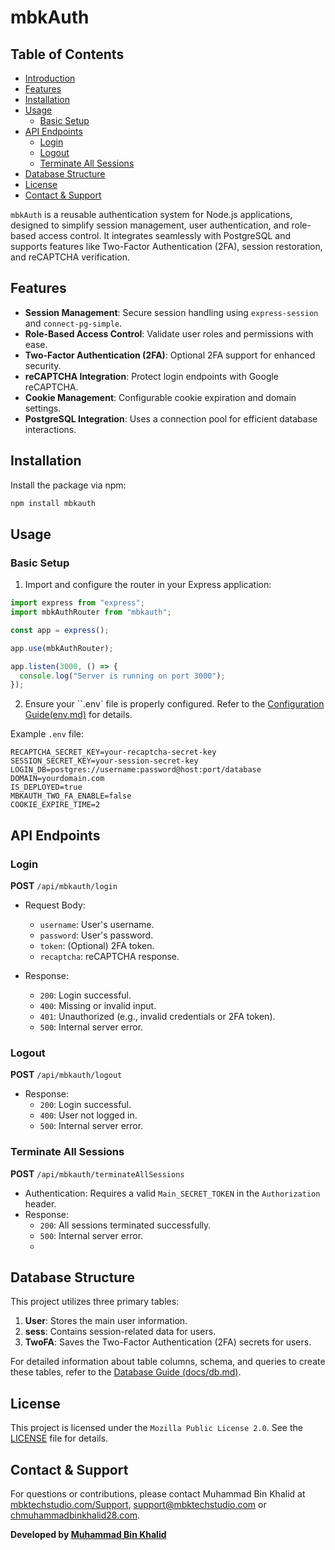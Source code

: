 # mbkAuth

## Table of Contents

- [Introduction](#mbkauth)
- [Features](#features)
- [Installation](#installation)
- [Usage](#usage)
  - [Basic Setup](#basic-setup)
- [API Endpoints](#api-endpoints)
  - [Login](#login)
  - [Logout](#logout)
  - [Terminate All Sessions](#terminate-all-sessions)
- [Database Structure](#database-structure)
- [License](#license)
- [Contact & Support](#contact--support)

`mbkAuth` is a reusable authentication system for Node.js applications, designed to simplify session management, user authentication, and role-based access control. It integrates seamlessly with PostgreSQL and supports features like Two-Factor Authentication (2FA), session restoration, and reCAPTCHA verification.

## Features

- **Session Management**: Secure session handling using `express-session` and `connect-pg-simple`.
- **Role-Based Access Control**: Validate user roles and permissions with ease.
- **Two-Factor Authentication (2FA)**: Optional 2FA support for enhanced security.
- **reCAPTCHA Integration**: Protect login endpoints with Google reCAPTCHA.
- **Cookie Management**: Configurable cookie expiration and domain settings.
- **PostgreSQL Integration**: Uses a connection pool for efficient database interactions.

## Installation

Install the package via npm:

```bash
npm install mbkauth
```

## Usage
### Basic Setup
1. Import and configure the router in your Express application:
```javascript
import express from "express";
import mbkAuthRouter from "mbkauth";

const app = express();

app.use(mbkAuthRouter);

app.listen(3000, () => {
  console.log("Server is running on port 3000");
});
```
2. Ensure your ``.env` file is properly configured. Refer to the [Configuration Guide(env.md)](env.md) for details.

Example `.env` file:
```code
RECAPTCHA_SECRET_KEY=your-recaptcha-secret-key
SESSION_SECRET_KEY=your-session-secret-key
LOGIN_DB=postgres://username:password@host:port/database
DOMAIN=yourdomain.com
IS_DEPLOYED=true
MBKAUTH_TWO_FA_ENABLE=false
COOKIE_EXPIRE_TIME=2
```

## API Endpoints

### Login

**POST** `/api/mbkauth/login`
- Request Body:
  - `username`: User's username.
  - `password`: User's password.
  - `token`: (Optional) 2FA token.
  - `recaptcha`: reCAPTCHA response.

- Response:
  - `200`: Login successful.
  - `400`: Missing or invalid input.
  - `401`: Unauthorized (e.g., invalid credentials or 2FA token).
  - `500`: Internal server error.

### Logout

**POST** `/api/mbkauth/logout`
- Response:
  - `200`: Login successful.
  - `400`: User not logged in.
  - `500`: Internal server error.

### Terminate All Sessions

**POST** `/api/mbkauth/terminateAllSessions`
- Authentication: Requires a valid `Main_SECRET_TOKEN` in the `Authorization` header.
- Response:
  - `200`: All sessions terminated successfully.
  - `500`: Internal server error.
  - 
  

## Database Structure

This project utilizes three primary tables:

1. **User**: Stores the main user information.
2. **sess**: Contains session-related data for users.
3. **TwoFA**: Saves the Two-Factor Authentication (2FA) secrets for users.

For detailed information about table columns, schema, and queries to create these tables, refer to the [Database Guide (docs/db.md)](docs/db.md).

## License
This project is licensed under the `Mozilla Public License 2.0`. See the [LICENSE](./LICENSE) file for details.



## Contact & Support

For questions or contributions, please contact Muhammad Bin Khalid at [mbktechstudio.com/Support](https://mbktechstudio.com/Support/), [support@mbktechstudio.com](mailto:support@mbktechstudio.com) or [chmuhammadbinkhalid28.com](mailto:chmuhammadbinkhalid28.com). 

**Developed by [Muhammad Bin Khalid](https://github.com/MIbnEKhalid)**